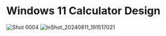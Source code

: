 # Windows 11 Calculator Design
![Shot 0004](https://github.com/user-attachments/assets/54d6e36b-c972-4980-8753-04a1ce67a88d)
![InShot_20240811_191517021](https://github.com/user-attachments/assets/5f2c0e5e-6ed7-4b17-ba60-d5864d7eac64)
